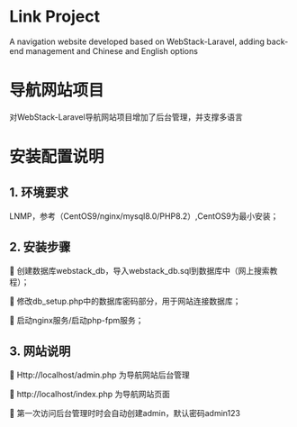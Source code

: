 # Link Project
 A navigation website developed based on WebStack-Laravel, adding back-end management and Chinese and English options
# 导航网站项目
对WebStack-Laravel导航网站项目增加了后台管理，并支撑多语言
# 安装配置说明
## 1.	环境要求
LNMP，参考（CentOS9/nginx/mysql8.0/PHP8.2）,CentOS9为最小安装；
## 2.	安装步骤
	创建数据库webstack_db，导入webstack_db.sql到数据库中（网上搜索教程）；

	修改db_setup.php中的数据库密码部分，用于网站连接数据库；

	启动nginx服务/启动php-fpm服务；

## 3.	网站说明
	Http://localhost/admin.php  为导航网站后台管理

	http://localhost/index.php   为导航网站页面

	第一次访问后台管理时时会自动创建admin，默认密码admin123


